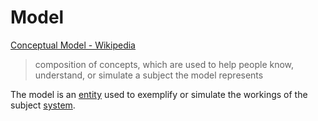# Model

[Conceptual Model - Wikipedia](https://en.wikipedia.org/wiki/Conceptual_model)

> composition of concepts, which are used to help people know, understand, or simulate a subject the model represents

The model is an [entity](./entity.md) used to exemplify or simulate the workings of the subject [system](./system.md).
